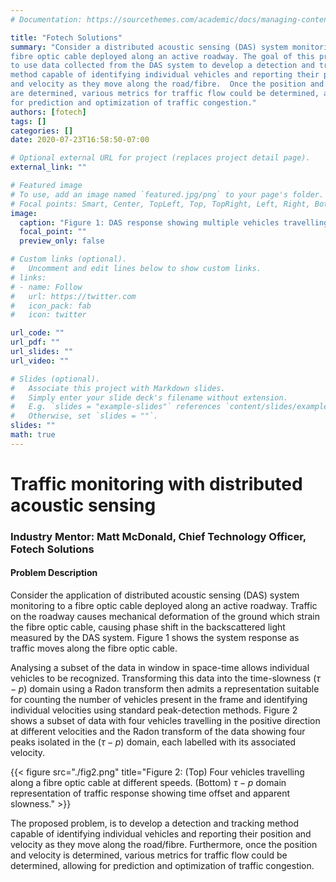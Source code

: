 ```yaml
---
# Documentation: https://sourcethemes.com/academic/docs/managing-content/

title: "Fotech Solutions"
summary: "Consider a distributed acoustic sensing (DAS) system monitoring a
fibre optic cable deployed along an active roadway. The goal of this project is
to use data collected from the DAS system to develop a detection and tracking
method capable of identifying individual vehicles and reporting their position
and velocity as they move along the road/fibre.  Once the position and velocity
are determined, various metrics for traffic flow could be determined, allowing
for prediction and optimization of traffic congestion."
authors: [fotech]
tags: []
categories: []
date: 2020-07-23T16:58:50-07:00

# Optional external URL for project (replaces project detail page).
external_link: ""

# Featured image
# To use, add an image named `featured.jpg/png` to your page's folder.
# Focal points: Smart, Center, TopLeft, Top, TopRight, Left, Right, BottomLeft, Bottom, BottomRight.
image:
  caption: "Figure 1: DAS response showing multiple vehicles travelling along a fibre optic cable"
  focal_point: ""
  preview_only: false

# Custom links (optional).
#   Uncomment and edit lines below to show custom links.
# links:
# - name: Follow
#   url: https://twitter.com
#   icon_pack: fab
#   icon: twitter

url_code: ""
url_pdf: ""
url_slides: ""
url_video: ""

# Slides (optional).
#   Associate this project with Markdown slides.
#   Simply enter your slide deck's filename without extension.
#   E.g. `slides = "example-slides"` references `content/slides/example-slides.md`.
#   Otherwise, set `slides = ""`.
slides: ""
math: true
---
```


# Traffic monitoring with distributed acoustic sensing

### Industry Mentor: Matt McDonald, Chief Technology Officer, Fotech Solutions

#### Problem Description

Consider the application of distributed acoustic sensing (DAS) system monitoring
to a fibre optic cable deployed along an active roadway. Traffic on
the roadway causes mechanical deformation of the ground which strain the
fibre optic cable, causing phase shift in the backscattered light measured by
the DAS system. Figure 1 shows the system response as traffic moves along
the fibre optic cable.

Analysing a subset of the data in window in space-time allows individual
vehicles to be recognized. Transforming this data into the time-slowness
($\tau−p$) domain using a Radon transform then admits a representation suitable
for counting the number of vehicles present in the frame and identifying
individual velocities using standard peak-detection methods. Figure 2 shows
a subset of data with four vehicles travelling in the positive direction at
different velocities and the Radon transform of the data showing four peaks
isolated in the ($\tau − p$) domain, each labelled with its associated velocity.

{{< figure src="./fig2.png" title="Figure 2: (Top) Four vehicles travelling along a fibre optic cable at different speeds. (Bottom) $\tau − p$ domain representation of traffic response showing time offset and apparent slowness." >}}

The proposed problem, is to develop a detection and tracking method
capable of identifying individual vehicles and reporting their position and
velocity as they move along the road/fibre. Furthermore, once the position
and velocity is determined, various metrics for traffic flow could be
determined, allowing for prediction and optimization of traffic congestion.
